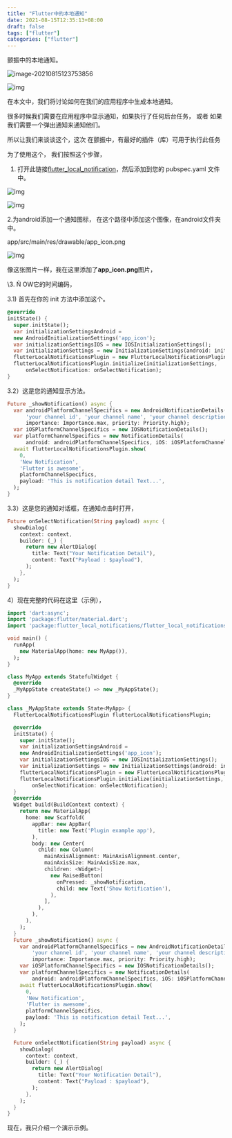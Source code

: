 ```yaml
---
title: "Flutter中的本地通知"
date: 2021-08-15T12:35:13+08:00
draft: false
tags: ["flutter"]
categories: ["flutter"]
---
```


颤振中的本地通知。

![image-20210815123753856](https://luckly007.oss-cn-beijing.aliyuncs.com/img/image-20210815123753856.png)

![img](https://miro.medium.com/max/1356/1*aiSLboebEqvWdhsaTZCgEQ.jpeg)

在本文中，我们将讨论如何在我们的应用程序中生成本地通知。

很多时候我们需要在应用程序中显示通知，如果执行了任何后台任务，
或者
如果我们需要一个弹出通知来通知他们。

所以让我们来谈谈这个，这次
在颤振中，有最好的插件（库）可用于执行此任务

为了使用这个，
我们按照这个步骤，

1. 打开此链接[flutter_local_notification](https://pub.dev/packages/flutter_local_notifications)，然后添加到您的 pubspec.yaml 文件中。

![img](https://miro.medium.com/max/60/1*n0fle-RFI8J3gC-q39GX2Q.png?q=20)

![img](https://miro.medium.com/max/700/1*n0fle-RFI8J3gC-q39GX2Q.png)

2.为android添加一个通知图标，
在这个路径中添加这个图像，在android文件夹中。

app/src/main/res/drawable/app_icon.png

![img](https://miro.medium.com/max/906/1*oYyMUCa2EpBg2wKsYsHGlQ.png)

像这张图片一样，我在这里添加了**app_icon.png**图片，

\3. Ñ OW它的时间编码，

3.1) 首先在你的 init 方法中添加这个。

```dart
@override
initState() {
  super.initState();
  var initializationSettingsAndroid =
  new AndroidInitializationSettings('app_icon');
  var initializationSettingsIOS = new IOSInitializationSettings();
  var initializationSettings = new InitializationSettings(android: initializationSettingsAndroid, iOS: initializationSettingsIOS);
  flutterLocalNotificationsPlugin = new FlutterLocalNotificationsPlugin();
  flutterLocalNotificationsPlugin.initialize(initializationSettings,
      onSelectNotification: onSelectNotification);
}
```

3.2）这是您的通知显示方法。

```dart
Future _showNotification() async {
  var androidPlatformChannelSpecifics = new AndroidNotificationDetails(
      'your channel id', 'your channel name', 'your channel description',
      importance: Importance.max, priority: Priority.high);
  var iOSPlatformChannelSpecifics = new IOSNotificationDetails();
  var platformChannelSpecifics = new NotificationDetails(
      android: androidPlatformChannelSpecifics, iOS: iOSPlatformChannelSpecifics);
  await flutterLocalNotificationsPlugin.show(
    0,
    'New Notification',
    'Flutter is awesome',
    platformChannelSpecifics,
    payload: 'This is notification detail Text...',
  );
}
```

3.3）这是您的通知对话框，在通知点击时打开，

```dart
Future onSelectNotification(String payload) async {
  showDialog(
    context: context,
    builder: (_) {
      return new AlertDialog(
        title: Text("Your Notification Detail"),
        content: Text("Payload : $payload"),
      );
    },
  );
}
```

4）现在完整的代码在这里（示例），

```dart
import 'dart:async';
import 'package:flutter/material.dart';
import 'package:flutter_local_notifications/flutter_local_notifications.dart';

void main() {
  runApp(
    new MaterialApp(home: new MyApp()),
  );
}

class MyApp extends StatefulWidget {
  @override
  _MyAppState createState() => new _MyAppState();
}

class _MyAppState extends State<MyApp> {
  FlutterLocalNotificationsPlugin flutterLocalNotificationsPlugin;

  @override
  initState() {
    super.initState();
    var initializationSettingsAndroid =
    new AndroidInitializationSettings('app_icon');
    var initializationSettingsIOS = new IOSInitializationSettings();
    var initializationSettings = new InitializationSettings(android: initializationSettingsAndroid, iOS: initializationSettingsIOS);
    flutterLocalNotificationsPlugin = new FlutterLocalNotificationsPlugin();
    flutterLocalNotificationsPlugin.initialize(initializationSettings,
        onSelectNotification: onSelectNotification);
  }
  @override
  Widget build(BuildContext context) {
    return new MaterialApp(
      home: new Scaffold(
        appBar: new AppBar(
          title: new Text('Plugin example app'),
        ),
        body: new Center(
          child: new Column(
            mainAxisAlignment: MainAxisAlignment.center,
            mainAxisSize: MainAxisSize.max,
            children: <Widget>[
              new RaisedButton(
                onPressed: _showNotification,
                child: new Text('Show Notification'),
              ),
            ],
          ),
        ),
      ),
    );
  }
  Future _showNotification() async {
    var androidPlatformChannelSpecifics = new AndroidNotificationDetails(
        'your channel id', 'your channel name', 'your channel description',
        importance: Importance.max, priority: Priority.high);
    var iOSPlatformChannelSpecifics = new IOSNotificationDetails();
    var platformChannelSpecifics = new NotificationDetails(
        android: androidPlatformChannelSpecifics, iOS: iOSPlatformChannelSpecifics);
    await flutterLocalNotificationsPlugin.show(
      0,
      'New Notification',
      'Flutter is awesome',
      platformChannelSpecifics,
      payload: 'This is notification detail Text...',
    );
  }

  Future onSelectNotification(String payload) async {
    showDialog(
      context: context,
      builder: (_) {
        return new AlertDialog(
          title: Text("Your Notification Detail"),
          content: Text("Payload : $payload"),
        );
      },
    );
  }
}
```

现在，我只介绍一个演示示例。

